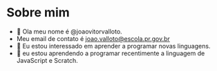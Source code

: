 # Sobre mim
- 👋 Ola meu nome é @joaovitorvalloto.
- Meu email de contato é joao.valloto@escola.pr.gov.br 
- 👀 Eu estou interessado em aprender a programar novas linguagens.
- 🌱 eu estou aprendendo a programar recentimente a linguagem de JavaScript e Scratch.


<!---
joaovitorvalloto/joaovitorvalloto is a ✨ special ✨ repository because its `README.md` (this file) appears on your GitHub profile.
You can click the Preview link to take a look at your changes.
--->
